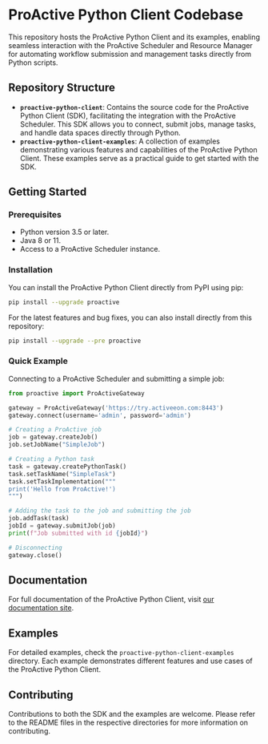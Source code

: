 # ProActive Python Client Codebase

This repository hosts the ProActive Python Client and its examples, enabling seamless interaction with the ProActive Scheduler and Resource Manager for automating workflow submission and management tasks directly from Python scripts.

## Repository Structure

- **`proactive-python-client`**: Contains the source code for the ProActive Python Client (SDK), facilitating the integration with the ProActive Scheduler. This SDK allows you to connect, submit jobs, manage tasks, and handle data spaces directly through Python.
- **`proactive-python-client-examples`**: A collection of examples demonstrating various features and capabilities of the ProActive Python Client. These examples serve as a practical guide to get started with the SDK.

## Getting Started

### Prerequisites

- Python version 3.5 or later.
- Java 8 or 11.
- Access to a ProActive Scheduler instance.

### Installation

You can install the ProActive Python Client directly from PyPI using pip:

```bash
pip install --upgrade proactive
```

For the latest features and bug fixes, you can also install directly from this repository:

```bash
pip install --upgrade --pre proactive
```

### Quick Example

Connecting to a ProActive Scheduler and submitting a simple job:

```python
from proactive import ProActiveGateway

gateway = ProActiveGateway('https://try.activeeon.com:8443')
gateway.connect(username='admin', password='admin')

# Creating a ProActive job
job = gateway.createJob()
job.setJobName("SimpleJob")

# Creating a Python task
task = gateway.createPythonTask()
task.setTaskName("SimpleTask")
task.setTaskImplementation("""
print('Hello from ProActive!')
""")

# Adding the task to the job and submitting the job
job.addTask(task)
jobId = gateway.submitJob(job)
print(f"Job submitted with id {jobId}")

# Disconnecting
gateway.close()
```

## Documentation

For full documentation of the ProActive Python Client, visit [our documentation site](https://proactive-python-client.readthedocs.io).

## Examples

For detailed examples, check the `proactive-python-client-examples` directory. Each example demonstrates different features and use cases of the ProActive Python Client.

## Contributing

Contributions to both the SDK and the examples are welcome. Please refer to the README files in the respective directories for more information on contributing.
